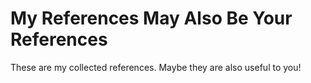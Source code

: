 # My References May Also Be Your References

These are my collected references. Maybe they are also useful to you!

